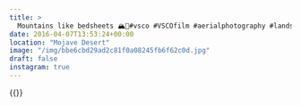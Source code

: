 ```yaml
---
title: >
  Mountains like bedsheets 🏔🌙#vsco #VSCOfilm #aerialphotography #landscape #blackandwhite #travel #desert #mountains
date: 2016-04-07T13:53:24+00:00
location: "Mojave Desert"
image: "/img/bbe6cbd29ad2c81f0a08245fb6f62c0d.jpg"
draft: false
instagram: true
---
```


{{<photo src="/img/bbe6cbd29ad2c81f0a08245fb6f62c0d.jpg">}}
